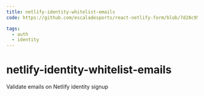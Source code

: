 ```yaml
---
title: netlify-identity-whitelist-emails
code: https://github.com/escaladesports/react-netlify-form/blob/7d28c95b709055a6fd4e4039248eff1a34af2fc0/src/functions/identity-signup.js

tags: 
  - auth
  - identity
---
```


# netlify-identity-whitelist-emails

Validate emails on Netlify identity signup
